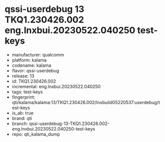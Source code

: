 # qssi-userdebug 13 TKQ1.230426.002 eng.lnxbui.20230522.040250 test-keys
- manufacturer: qualcomm
- platform: kalama
- codename: kalama
- flavor: qssi-userdebug
- release: 13
- id: TKQ1.230426.002
- incremental: eng.lnxbui.20230522.040250
- tags: test-keys
- fingerprint: qti/kalama/kalama:13/TKQ1.230426.002/lnxbuild05220537:userdebug/test-keys
- is_ab: true
- brand: qti
- branch: qssi-userdebug-13-TKQ1.230426.002-eng.lnxbui.20230522.040250-test-keys
- repo: qti_kalama_dump
